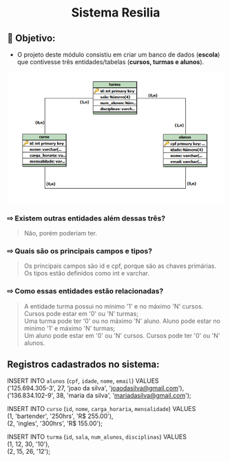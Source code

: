 # <p align="center">Sistema Resilia

## 📌 Objetivo: 

- O projeto deste módulo consistiu em criar um banco de dados (**escola**) que contivesse três entidades/tabelas (**cursos, turmas e alunos**).

<img alt="modelagem" src="img/modelagem_escola.png">

### ⇨ Existem outras entidades além dessas três?
>Não, porém poderiam ter.

### ⇨ Quais são os principais campos e tipos?
> Os principais campos são id e cpf, porque são as chaves primárias. Os tipos estão definidos como int e varchar.

### ⇨ Como essas entidades estão relacionadas?
>A entidade turma possui no mínimo '1' e no máximo 'N' cursos. Cursos pode estar em '0' ou 'N' turmas;</br>
>Uma turma pode ter '0' ou no máximo 'N' aluno. Aluno pode estar no minimo '1' e máximo 'N' turmas;</br>
>Um aluno pode estar em '0' ou 'N' cursos. Cursos pode ter '0' ou 'N' alunos.</br>

## Registros cadastrados no sistema: 

INSERT INTO `alunos` (`cpf`, `idade`, `nome`, `email`) VALUES</br>
('125.694.305-3', 27, 'joao da silva', 'joaodasilva@gmail.com'),</br>
('136.834.102-9', 38, 'maria da silva', 'mariadasilva@gmail.com');</p>

INSERT INTO `curso` (`id`, `nome`, `carga_horaria`, `mensalidade`) VALUES</br>
(1, 'bartender', '250hrs', 'R$ 255.00'),</br>
(2, 'ingles', '300hrs', 'R$ 155.00');</p>

INSERT INTO `turma` (`id`, `sala`, `num_alunos`, `disciplinas`) VALUES</br>
(1, 12, 30, '10'),</br>
(2, 15, 26, '12');</p>
